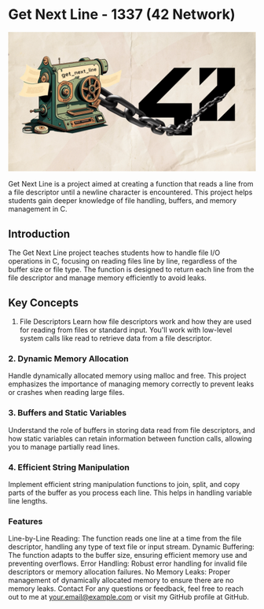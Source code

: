 # Get Next Line - 1337 (42 Network)

![Dining Philosophers](https://github.com/REDX-at/get_next_line/blob/master/images/gnl%2042.png)

Get Next Line is a project aimed at creating a function that reads a line from a file descriptor until a newline character is encountered. This project helps students gain deeper knowledge of file handling, buffers, and memory management in C.

## Introduction
The Get Next Line project teaches students how to handle file I/O operations in C, focusing on reading files line by line, regardless of the buffer size or file type. The function is designed to return each line from the file descriptor and manage memory efficiently to avoid leaks.

## Key Concepts
1. File Descriptors
Learn how file descriptors work and how they are used for reading from files or standard input. You'll work with low-level system calls like read to retrieve data from a file descriptor.

### 2. Dynamic Memory Allocation
Handle dynamically allocated memory using malloc and free. This project emphasizes the importance of managing memory correctly to prevent leaks or crashes when reading large files.

### 3. Buffers and Static Variables
Understand the role of buffers in storing data read from file descriptors, and how static variables can retain information between function calls, allowing you to manage partially read lines.

### 4. Efficient String Manipulation
Implement efficient string manipulation functions to join, split, and copy parts of the buffer as you process each line. This helps in handling variable line lengths.

### Features
Line-by-Line Reading: The function reads one line at a time from the file descriptor, handling any type of text file or input stream.
Dynamic Buffering: The function adapts to the buffer size, ensuring efficient memory use and preventing overflows.
Error Handling: Robust error handling for invalid file descriptors or memory allocation failures.
No Memory Leaks: Proper management of dynamically allocated memory to ensure there are no memory leaks.
Contact
For any questions or feedback, feel free to reach out to me at your.email@example.com or visit my GitHub profile at GitHub.

